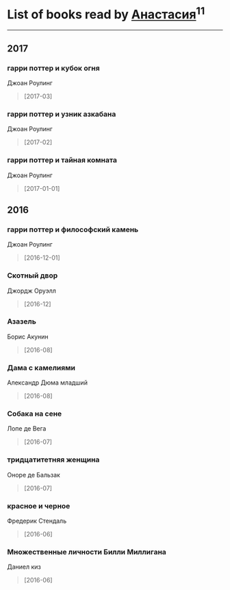 # List of books read by [Анастасия](http://vk.com/id403474839)<sup>11</sup>
---

## 2017

### гарри поттер и кубок огня
Джоан Роулинг
> [2017-03] 


### гарри поттер и узник азкабана
Джоан Роулинг
> [2017-02] 


### гарри поттер и тайная комната
Джоан Роулинг
> [2017-01-01] 



## 2016

### гарри поттер и философский камень
Джоан Роулинг
> [2016-12-01] 


### Скотный двор
Джордж Оруэлл
> [2016-12] 


### Азазель
Борис Акунин
> [2016-08] 


### Дама с камелиями
Александр Дюма младший
> [2016-08] 


### Собака на сене
Лопе де Вега
> [2016-07] 


### тридцатитетняя женщина
Оноре де Бальзак
> [2016-07] 


### красное и черное
Фредерик Стендаль
> [2016-06] 


### Множественные личности Билли Миллигана
Даниел киз
> [2016-06] 




